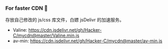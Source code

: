 ### For faster CDN 🚀

存放自己修改的 js/css 库文件，白嫖 jsDelivr 的加速服务。  

- Valine: https://cdn.jsdelivr.net/gh/Hacker-C/mycdn@master/Valine.min.js
- av-min: https://cdn.jsdelivr.net/gh/Hacker-C/mycdn@master/av-min.js


